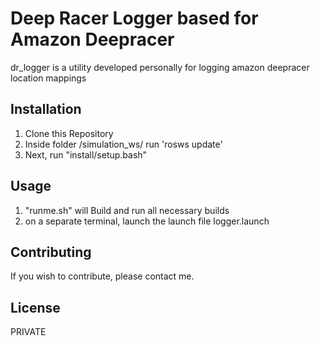 # Deep Racer Logger based for Amazon Deepracer

dr_logger is a utility developed personally for logging amazon deepracer location mappings

## Installation


1. Clone this Repository
2. Inside folder /simulation_ws/ run 'rosws update'
3. Next, run "install/setup.bash"


## Usage

1. "runme.sh" will Build and run all necessary builds
2. on a separate terminal, launch the launch file logger.launch

## Contributing

If you wish to contribute, please contact me.

## License
PRIVATE



